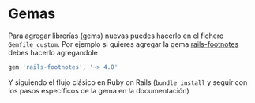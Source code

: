 # Gemas

Para agregar librerías \(gems\) nuevas puedes hacerlo en el fichero `Gemfile_custom`. Por ejemplo si quieres agregar la gema [rails-footnotes](https://github.com/josevalim/rails-footnotes) debes hacerlo agregandole

```ruby
gem 'rails-footnotes', '~> 4.0'
```

Y siguiendo el flujo clásico en Ruby on Rails \(`bundle install` y seguir con los pasos específicos de la gema en la documentación\)

